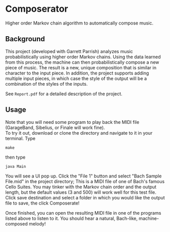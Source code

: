 # Composerator
Higher order Markov chain algorithm to automatically compose music.

## Background
This project (developed with Garrett Parrish) analyzes music probabilistically using higher 
order Markov chains.  Using the data learned from this process, the machine can then 
probabilistically compose a new piece of music.  The result is a new, unique composition 
that is similar in character to the input piece.  In addition, the project supports adding 
multiple input pieces, in which case the style of the output will be a combination of the styles of the inputs.

See `Report.pdf` for a detailed description of the project.

## Usage
Note that you will need some program to play back the MIDI file (GarageBand, Sibelius, or Finale will work fine).  
To try it out, download or clone the directory and navigate to it in your terminal. Type

`make`

then type

`java Main`

You will see a UI pop up.  Click the "File 1" button and select "Bach Sample File.mid" in the project directory;
This is a MIDI file of one of Bach's famous Cello Suites.  You may tinker with the Markov chain order and the output
length, but the default values (3 and 500) will work well for this test file. Click save destination and select a folder
in which you would like the output file to save, the click Composerate!

Once finished, you can open the resulting MIDI file in one of the programs listed above to listen to it. You should hear
a natural, Bach-like, machine-composed melody!
